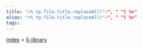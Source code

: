 ```yaml
---
title: "<% tp.file.title.replaceAll("-", " ") %>"
alias: "<% tp.file.title.replaceAll("-", " ") %>"
tags: 
---
```


[index](/.md) < [§-library](§-library.md)